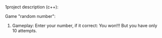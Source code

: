 1project description (c++):

Game "random number": 
1) Gameplay: Enter your number, if it correct: You won!!! But you have only 10 attempts.

